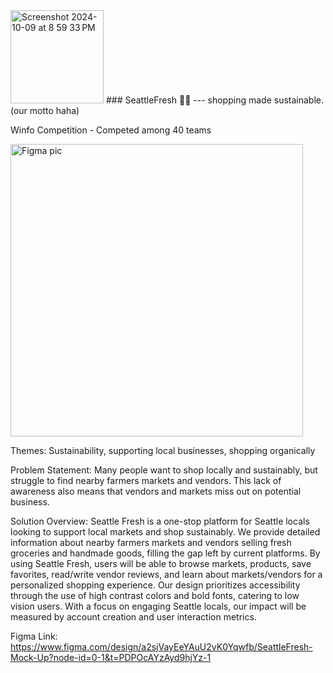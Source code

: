 <img width="149" alt="Screenshot 2024-10-09 at 8 59 33 PM" src="https://github.com/user-attachments/assets/77c1c65f-8191-42ea-b724-bbd3a2deac9a">
### SeattleFresh 🐰🥕
---
shopping made sustainable. (our motto haha)

Winfo Competition - Competed among 40 teams

<img width="468" alt="Figma pic" src="https://github.com/user-attachments/assets/ef3a8319-09c5-40c5-9aa9-ff5617746d9f">


Themes: Sustainability, supporting local businesses, shopping organically 

Problem Statement: Many people want to shop locally and sustainably, but struggle to find nearby farmers markets and vendors. This lack of awareness also means that vendors and markets miss out on potential business. 

Solution Overview:  Seattle Fresh is a one-stop platform for Seattle locals looking to support local markets and shop sustainably. We provide detailed information about nearby farmers markets and vendors selling fresh groceries and handmade goods, filling the gap left by current platforms. By using Seattle Fresh, users will be able to browse markets, products, save favorites, read/write vendor reviews, and learn about markets/vendors for a personalized shopping experience. Our design prioritizes accessibility through the use of high contrast colors and bold fonts, catering to low vision users. With a focus on engaging Seattle locals, our impact will be measured by account creation and user interaction metrics. 

Figma Link: https://www.figma.com/design/a2sjVayEeYAuU2vK0Yqwfb/SeattleFresh-Mock-Up?node-id=0-1&t=PDPOcAYzAyd9hjYz-1

